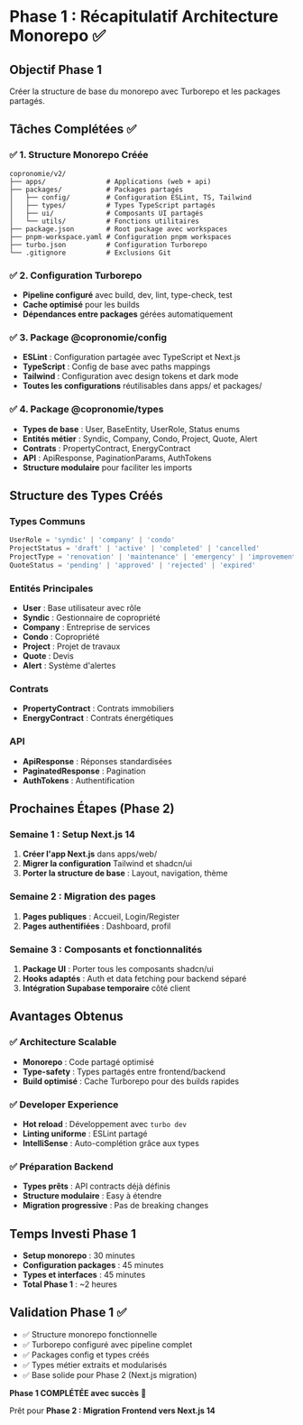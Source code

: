# Phase 1 : Récapitulatif Architecture Monorepo ✅

## Objectif Phase 1
Créer la structure de base du monorepo avec Turborepo et les packages partagés.

## Tâches Complétées ✅

### ✅ 1. Structure Monorepo Créée
```
copronomie/v2/
├── apps/               # Applications (web + api)
├── packages/           # Packages partagés
│   ├── config/         # Configuration ESLint, TS, Tailwind
│   ├── types/          # Types TypeScript partagés
│   ├── ui/             # Composants UI partagés
│   └── utils/          # Fonctions utilitaires
├── package.json        # Root package avec workspaces
├── pnpm-workspace.yaml # Configuration pnpm workspaces
├── turbo.json          # Configuration Turborepo
└── .gitignore          # Exclusions Git
```

### ✅ 2. Configuration Turborepo
- **Pipeline configuré** avec build, dev, lint, type-check, test
- **Cache optimisé** pour les builds
- **Dépendances entre packages** gérées automatiquement

### ✅ 3. Package @copronomie/config
- **ESLint** : Configuration partagée avec TypeScript et Next.js
- **TypeScript** : Config de base avec paths mappings
- **Tailwind** : Configuration avec design tokens et dark mode
- **Toutes les configurations** réutilisables dans apps/ et packages/

### ✅ 4. Package @copronomie/types
- **Types de base** : User, BaseEntity, UserRole, Status enums
- **Entités métier** : Syndic, Company, Condo, Project, Quote, Alert
- **Contrats** : PropertyContract, EnergyContract
- **API** : ApiResponse, PaginationParams, AuthTokens
- **Structure modulaire** pour faciliter les imports

## Structure des Types Créés

### Types Communs
```typescript
UserRole = 'syndic' | 'company' | 'condo'
ProjectStatus = 'draft' | 'active' | 'completed' | 'cancelled'
ProjectType = 'renovation' | 'maintenance' | 'emergency' | 'improvement'
QuoteStatus = 'pending' | 'approved' | 'rejected' | 'expired'
```

### Entités Principales
- **User** : Base utilisateur avec rôle
- **Syndic** : Gestionnaire de copropriété
- **Company** : Entreprise de services
- **Condo** : Copropriété
- **Project** : Projet de travaux
- **Quote** : Devis
- **Alert** : Système d'alertes

### Contrats
- **PropertyContract** : Contrats immobiliers
- **EnergyContract** : Contrats énergétiques

### API
- **ApiResponse<T>** : Réponses standardisées
- **PaginatedResponse<T>** : Pagination
- **AuthTokens** : Authentification

## Prochaines Étapes (Phase 2)

### Semaine 1 : Setup Next.js 14
1. **Créer l'app Next.js** dans apps/web/
2. **Migrer la configuration** Tailwind et shadcn/ui
3. **Porter la structure de base** : Layout, navigation, thème

### Semaine 2 : Migration des pages
1. **Pages publiques** : Accueil, Login/Register
2. **Pages authentifiées** : Dashboard, profil

### Semaine 3 : Composants et fonctionnalités
1. **Package UI** : Porter tous les composants shadcn/ui
2. **Hooks adaptés** : Auth et data fetching pour backend séparé
3. **Intégration Supabase temporaire** côté client

## Avantages Obtenus

### ✅ Architecture Scalable
- **Monorepo** : Code partagé optimisé
- **Type-safety** : Types partagés entre frontend/backend
- **Build optimisé** : Cache Turborepo pour des builds rapides

### ✅ Developer Experience
- **Hot reload** : Développement avec `turbo dev`
- **Linting uniforme** : ESLint partagé
- **IntelliSense** : Auto-complétion grâce aux types

### ✅ Préparation Backend
- **Types prêts** : API contracts déjà définis
- **Structure modulaire** : Easy à étendre
- **Migration progressive** : Pas de breaking changes

## Temps Investi Phase 1
- **Setup monorepo** : 30 minutes
- **Configuration packages** : 45 minutes
- **Types et interfaces** : 45 minutes
- **Total Phase 1** : ~2 heures

## Validation Phase 1 ✅

- ✅ Structure monorepo fonctionnelle
- ✅ Turborepo configuré avec pipeline complet
- ✅ Packages config et types créés
- ✅ Types métier extraits et modularisés
- ✅ Base solide pour Phase 2 (Next.js migration)

**Phase 1 COMPLÉTÉE avec succès** 🎉

Prêt pour **Phase 2 : Migration Frontend vers Next.js 14**